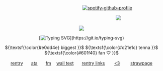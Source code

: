 

ㅤ ㅤㅤㅤ ㅤㅤㅤ ㅤㅤㅤ ㅤㅤㅤ ㅤㅤㅤ ㅤㅤ[![spotify-github-profile](https://spotify-github-profile.kittinanx.com/api/view?uid=31ovkj4zy2dpnm7nft7ynmpapes4&cover_image=true&theme=novatorem&show_offline=false&background_color=121212&interchange=false&bar_color=5e3d2c&bar_color_cover=false)](https://github.com/kittinan/spotify-github-profile)


ㅤㅤㅤㅤㅤㅤㅤㅤㅤㅤㅤㅤㅤㅤㅤㅤㅤㅤㅤㅤㅤㅤㅤㅤㅤㅤㅤㅤ![](https://komarev.com/ghpvc/?username=your-github-doctorwilson&label=bigshot!&abbreviated=true&color=dfe155)

<p align="center" dir="auto">
<img src="https://files.catbox.moe/9k4wgx.png"> 

<div align='center'> 

[![Typing SVG](https://readme-typing-svg.demolab.com?font=Michroma&weight=300&pause=1000&color=C01E1D&background=FFE95100&center=true&vCenter=true&width=435&lines=IIITTTTSSSS+TTTVVVV+TIIMMMEEE!!!!!!!!!;+look+at+that+Fun-o-meter!!!+Haha!!!)](https://git.io/typing-svg)
                    
<p align="center">
      ${\textsf{\color{#e0dd4e} biggest }}$      ${\textsf{\color{#c21e1c} tenna }}$      ${\textsf{\color{#601f40} fan ♡ }}$
   <br>

[rentry](https://rentry.co/hospitalyaoi)ㅤㅤ[ata](https://robertseanleonard.atabook.org/)ㅤㅤ[fm](https://stats.fm/31ovkj4zy2dpnm7nft7ynmpapes4) ㅤ[wall text](https://walloftext.co/doctorwilson)ㅤㅤ[rentry links](https://rentry.co/wize)ㅤㅤ [<3](https://rentry.co/pauljohn) ㅤㅤ [strawpage](https://stimulated.straw.page/)

ㅤㅤ
⠀⠀



